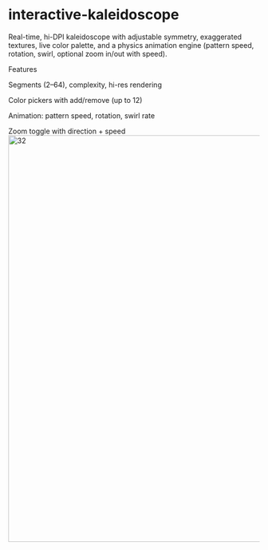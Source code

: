 # interactive-kaleidoscope
Real-time, hi-DPI kaleidoscope with adjustable symmetry, exaggerated textures, live color palette, and a physics animation engine (pattern speed, rotation, swirl, optional zoom in/out with speed).

Features

Segments (2–64), complexity, hi-res rendering

Color pickers with add/remove (up to 12)

Animation: pattern speed, rotation, swirl rate

Zoom toggle with direction + speed
<img width="1457" height="815" alt="32" src="https://github.com/user-attachments/assets/c571fdb6-e77a-4005-92d0-6265a9b26a3f" />
